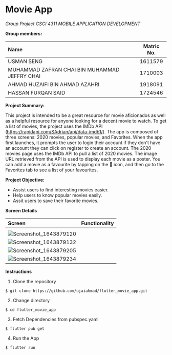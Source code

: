 # Movie App

*Group Project CSCI 4311 MOBILE APPLICATION DEVELOPMENT*


**Group members:**

|                  Name                         |    Matric No. | 
|:----------------------------------------------|:-------------:|
| USMAN SENG                                    |    1611579    |Cancel changes
| MUHAMMAD ZAFRAN CHAI BIN MUHAMMAD JEFFRY CHAI |    1710003    |
| AHMAD HUZAIFI BIN AHMAD AZAHRI                |    1918091    |
| HASSAN FURQAN SAID                            |    1724546    |



**Project Summary:**

This project is intended to be a great resource for movie aficionados as well as a helpful resource for anyone looking for a decent movie to watch. To get a list of movies, the project uses the IMDb API (https://rapidapi.com/SAdrian/api/data-imdb1/). The app is  composed of three screens: 2020 movies, popular movies, and Favorites. When the app first launches, it prompts the user to login their account if they don't have an account they can click on register to create an account. The 2020 movies page uses the IMDb API to pull a list of 2020 movies. The image URL retrieved from the API is used to display each movie as a poster. You can add a movie as a favourite by tapping on the 🖤 icon, and then go to the Favorites tab to see a list of your favourites.



**Project Objective:**

* Assist users to find interesting movies easier.
* Help users to know popular movies easily. 
* Assit users to save their favorite movies.



**Screen Details**

| Screen        | Functionality | 
|:--------------|:-------------:|
|               |               |
|   ![Screenshot_1643879120](https://user-images.githubusercontent.com/55779908/152313028-695ed94f-f460-4a04-9967-bf1353745159.png) |     |
|   ![Screenshot_1643879132](https://user-images.githubusercontent.com/55779908/152313114-ffd33db8-02c4-4d0e-80ce-3597fe388d2b.png) |     |
|   ![Screenshot_1643879205](https://user-images.githubusercontent.com/55779908/152313186-6f0582fd-8865-43b7-84db-6298830d95dd.png) |     |
|   ![Screenshot_1643879234](https://user-images.githubusercontent.com/55779908/152313287-3a19d6b4-c2f3-4357-a221-03840eea5784.png) |     |





**Instructions**

1. Clone the repository 
```
$ git clone https://github.com/ujaiahmad/flutter_movie_app.git
```
2. Change directory
```
$ cd flutter_movie_app
```
3. Fetch Dependencies from pubspec.yaml
```
$ flutter pub get
```
4. Run the App
```
$ flutter run
```
